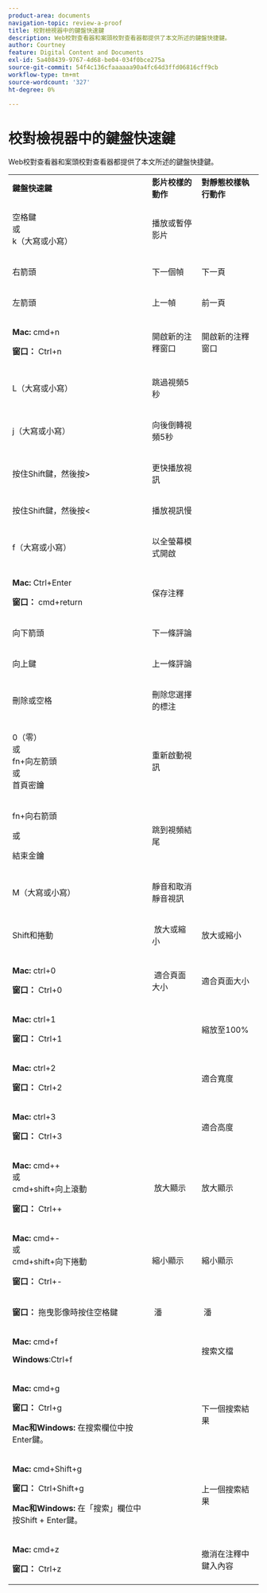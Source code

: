 ```yaml
---
product-area: documents
navigation-topic: review-a-proof
title: 校對檢視器中的鍵盤快速鍵
description: Web校對查看器和案頭校對查看器都提供了本文所述的鍵盤快捷鍵。
author: Courtney
feature: Digital Content and Documents
exl-id: 5a408439-9767-4d68-be04-034f0bce275a
source-git-commit: 54f4c136cfaaaaaa90a4fc64d3ffd06816cff9cb
workflow-type: tm+mt
source-wordcount: '327'
ht-degree: 0%

---
```


# 校對檢視器中的鍵盤快速鍵

Web校對查看器和案頭校對查看器都提供了本文所述的鍵盤快捷鍵。 

<table style="table-layout:auto"> 
 <col> 
 <col> 
 <col> 
 <tbody> 
  <tr> 
   <td><strong>鍵盤快速鍵</strong> </td> 
   <td><strong>影片校樣的動作</strong> </td> 
   <td><strong>對靜態校樣執行動作</strong> </td> 
  </tr> 
  <tr> 
   <td> <p>空格鍵<br>或<br>k（大寫或小寫）</p> </td> 
   <td> <p>播放或暫停影片</p> </td> 
   <td> <p> </p> </td> 
  </tr> 
  <tr> 
   <td> <p>右箭頭</p> </td> 
   <td> <p>下一個幀</p> </td> 
   <td> <p>下一頁</p> </td> 
  </tr> 
  <tr> 
   <td> <p>左箭頭</p> </td> 
   <td> <p>上一幀</p> </td> 
   <td> <p>前一頁</p> </td> 
  </tr> 
  <tr> 
   <td> <p><strong>Mac:</strong> cmd+n</p> <p><strong>窗口：</strong> Ctrl+n</p> </td> 
   <td> <p>開啟新的注釋窗口</p> </td> 
   <td> <p>開啟新的注釋窗口</p> </td> 
  </tr> 
  <tr> 
   <td> <p>L（大寫或小寫）</p> </td> 
   <td> <p>跳過視頻5秒</p> </td> 
   <td> <p> </p> </td> 
  </tr> 
  <tr> 
   <td> <p>j（大寫或小寫）</p> </td> 
   <td> <p>向後倒轉視頻5秒</p> </td> 
   <td> <p> </p> </td> 
  </tr> 
  <tr> 
   <td> <p>按住Shift鍵，然後按&gt;</p> </td> 
   <td> <p>更快播放視訊</p> </td> 
   <td> <p> </p> </td> 
  </tr> 
  <tr> 
   <td> <p>按住Shift鍵，然後按&lt;</p> </td> 
   <td> <p>播放視訊慢</p> </td> 
   <td> <p> </p> </td> 
  </tr> 
  <tr> 
   <td> <p>f（大寫或小寫）</p> </td> 
   <td> <p>以全螢幕模式開啟</p> </td> 
   <td> <p> </p> </td> 
  </tr> 
  <tr> 
   <td> <p><strong>Mac:</strong> Ctrl+Enter </p> <p><strong>窗口：</strong> cmd+return</p> </td> 
   <td> <p>保存注釋</p> </td> 
   <td> <p> </p> </td> 
  </tr> 
  <tr> 
   <td> <p>向下箭頭</p> </td> 
   <td> <p>下一條評論</p> </td> 
   <td> <p> </p> </td> 
  </tr> 
  <tr> 
   <td> <p>向上鍵</p> </td> 
   <td> <p>上一條評論</p> </td> 
   <td> <p> </p> </td> 
  </tr> 
  <tr> 
   <td> <p>刪除或空格</p> </td> 
   <td> <p>刪除您選擇的標注</p> </td> 
   <td> <p> </p> </td> 
  </tr> 
  <tr> 
   <td> <p>0（零）<br>或<br> fn+向左箭頭<br> 或<br> 首頁密鑰</p> </td> 
   <td> <p>重新啟動視訊</p> </td> 
   <td> <p> </p> </td> 
  </tr> 
  <tr> 
   <td> <p>fn+向右箭頭</p> <p>或</p> <p>結束金鑰</p> </td> 
   <td> <p>跳到視頻結尾</p> </td> 
   <td> <p> </p> </td> 
  </tr> 
  <tr> 
   <td> <p>M（大寫或小寫）</p> </td> 
   <td> <p>靜音和取消靜音視訊</p> </td> 
   <td> <p> </p> </td> 
  </tr> 
  <tr> 
   <td> <p>Shift和捲動</p> </td> 
   <td> <p> 放大或縮小</p> </td> 
   <td> <p>放大或縮小</p> </td> 
  </tr> 
  <tr> 
   <td> <p><strong>Mac:</strong> ctrl+0</p> <p><strong>窗口：</strong> Ctrl+0</p> </td> 
   <td> <p> 適合頁面大小</p> </td> 
   <td> <p>適合頁面大小</p> </td> 
  </tr> 
  <tr> 
   <td> <p><strong>Mac:</strong> ctrl+1</p> <p><strong>窗口：</strong> Ctrl+1</p> </td> 
   <td> <p> </p> </td> 
   <td> <p>縮放至100% </p> </td> 
  </tr> 
  <tr> 
   <td> <p><strong>Mac:</strong> ctrl+2</p> <p><strong>窗口：</strong> Ctrl+2</p> </td> 
   <td> <p> </p> </td> 
   <td> <p>適合寬度 </p> </td> 
  </tr> 
  <tr> 
   <td> <p><strong>Mac:</strong> ctrl+3</p> <p><strong>窗口：</strong> Ctrl+3 </p> </td> 
   <td> <p> </p> </td> 
   <td> <p>適合高度 </p> </td> 
  </tr> 
  <tr> 
   <td> <p><strong>Mac:</strong> cmd++ <br>或 <br>cmd+shift+向上滾動</p> <p><strong>窗口：</strong> Ctrl++</p> </td> 
   <td> <p> 放大顯示</p> </td> 
   <td> <p>放大顯示 </p> </td> 
  </tr> 
  <tr> 
   <td> <p><strong>Mac:</strong> cmd+- <br>或 <br>cmd+shift+向下捲動</p> <p><strong>窗口：</strong> Ctrl+-</p> </td> 
   <td> <p>縮小顯示 </p> </td> 
   <td> <p>縮小顯示</p> </td> 
  </tr> 
  <tr> 
   <td> <p><strong>窗口：</strong> 拖曳影像時按住空格鍵</p> </td> 
   <td> <p> 潘</p> </td> 
   <td> <p> 潘</p> </td> 
  </tr> 
  <tr> 
   <td> <p><strong>Mac:</strong> cmd+f</p> <p><strong>Windows</strong>:Ctrl+f</p> </td> 
   <td> <p> </p> </td> 
   <td> <p>搜索文檔</p> </td> 
  </tr> 
  <tr> 
   <td> <p><strong>Mac:</strong> cmd+g</p> <p><strong>窗口：</strong> Ctrl+g</p> <p><strong>Mac和Windows:</strong> 在搜索欄位中按Enter鍵。</p> </td> 
   <td> <p> </p> </td> 
   <td> <p>下一個搜索結果</p> </td> 
  </tr> 
  <tr> 
   <td> <p><strong>Mac:</strong> cmd+Shift+g</p> <p><strong>窗口：</strong> Ctrl+Shift+g</p> <p><strong>Mac和Windows:</strong> 在「搜索」欄位中按Shift + Enter鍵。</p> </td> 
   <td> <p> </p> </td> 
   <td> <p>上一個搜索結果</p> </td> 
  </tr> 
  <tr> 
   <td> <p><strong>Mac:</strong> cmd+z</p> <p><strong>窗口：</strong> Ctrl+z</p> </td> 
   <td> <p> </p> </td> 
   <td> <p>撤消在注釋中鍵入內容</p> </td> 
  </tr> 
 </tbody> 
</table>
